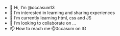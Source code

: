 - 👋 Hi, I’m @occasum13
- 👀 I’m interested in learning and sharing experiences
- 🌱 I’m currently learning html, css and JS
- 💞️ I’m looking to collaborate on ...
- 📫 How to reach me @0ccasum on IG
